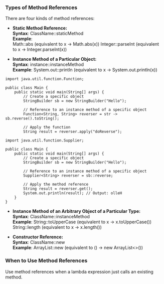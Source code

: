 ### Types of Method References

There are four kinds of method references:

- **Static Method Reference:**   
**Syntax**: ClassName::staticMethod  
**Example**:  
Math::abs (equivalent to x -> Math.abs(x))
Integer::parseInt (equivalent to x -> Integer.parseInt(x))
  
- **Instance Method of a Particular Object:**    
**Syntax**: instance::instanceMethod  
**Example**: 
System.out::println (equivalent to x -> System.out.println(x))
```
import java.util.function.Function;

public class Main {
    public static void main(String[] args) {
        // Create a specific object
        StringBuilder sb = new StringBuilder("Hello");

        // Reference to an instance method of a specific object
        Function<String, String> reverser = str -> sb.reverse().toString();

        // Apply the function
        String result = reverser.apply("doReverse");

```
```
import java.util.function.Supplier;

public class Main {
    public static void main(String[] args) {
        // Create a specific object
        StringBuilder sb = new StringBuilder("Hello");

        // Reference to an instance method of a specific object
        Supplier<String> reverser = sb::reverse;

        // Apply the method reference
        String result = reverser.get();
        System.out.println(result); // Output: olleH
    }
}

```
- **Instance Method of an Arbitrary Object of a Particular Type:**  
**Syntax**: ClassName::instanceMethod  
**Example**: 
String::toUpperCase (equivalent to x -> x.toUpperCase())   
String::length (equivalent to x -> x.length())  

- **Constructor Reference:**  
**Syntax**: ClassName::new  
**Example**: ArrayList::new (equivalent to () -> new ArrayList<>())

### When to Use Method References
Use method references when a lambda expression just calls an existing method.